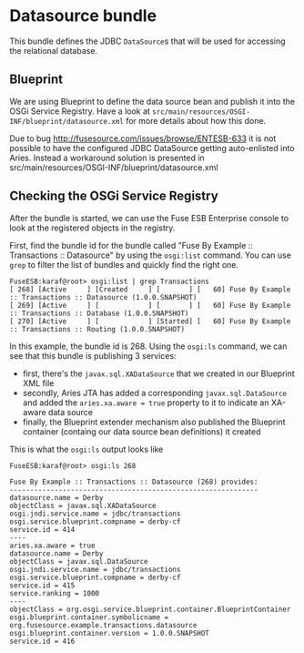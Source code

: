# Datasource bundle
This bundle defines the JDBC `DataSource`s that will be used for accessing the 
relational database.


## Blueprint
We are using Blueprint to define the data source bean and publish it into the OSGi Service Registry.  Have a look at
`src/main/resources/OSGI-INF/blueprint/datasource.xml` for more details about how this done.

Due to bug http://fusesource.com/issues/browse/ENTESB-633 it is not possible to
have the configured JDBC DataSource getting auto-enlisted into Aries.
Instead a workaround solution is presented in src/main/resources/OSGI-INF/blueprint/datasource.xml


## Checking the OSGi Service Registry
After the bundle is started, we can use the Fuse ESB Enterprise console to look at the registered objects in the registry.

First, find the bundle id for the bundle called "Fuse By Example :: Transactions :: Datasource" by using the `osgi:list` command.
You can use `grep` to filter the list of bundles and quickly find the right one.

    FuseESB:karaf@root> osgi:list | grep Transactions
    [ 268] [Active     ] [Created     ] [       ] [   60] Fuse By Example :: Transactions :: Datasource (1.0.0.SNAPSHOT)
    [ 269] [Active     ] [            ] [       ] [   60] Fuse By Example :: Transactions :: Database (1.0.0.SNAPSHOT)
    [ 270] [Active     ] [            ] [Started] [   60] Fuse By Example :: Transactions :: Routing (1.0.0.SNAPSHOT)

In this example, the bundle id is 268.  Using the `osgi:ls` command, we can see that this bundle is publishing 3 services:

* first, there's the `javax.sql.XADataSource` that we created in our Blueprint XML file
* secondly, Aries JTA has added a corresponding `javax.sql.DataSource` and added the `aries.xa.aware = true` property to it to indicate an XA-aware data source
* finally, the Blueprint extender mechanism also published the Blueprint container (containg our data source bean definitions) it created

This is what the `osgi:ls` output looks like

    FuseESB:karaf@root> osgi:ls 268

    Fuse By Example :: Transactions :: Datasource (268) provides:
    -------------------------------------------------------------
    datasource.name = Derby
    objectClass = javax.sql.XADataSource
    osgi.jndi.service.name = jdbc/transactions
    osgi.service.blueprint.compname = derby-cf
    service.id = 414
    ----
    aries.xa.aware = true
    datasource.name = Derby
    objectClass = javax.sql.DataSource
    osgi.jndi.service.name = jdbc/transactions
    osgi.service.blueprint.compname = derby-cf
    service.id = 415
    service.ranking = 1000
    ----
    objectClass = org.osgi.service.blueprint.container.BlueprintContainer
    osgi.blueprint.container.symbolicname = org.fusesource.example.transactions.datasource
    osgi.blueprint.container.version = 1.0.0.SNAPSHOT
    service.id = 416